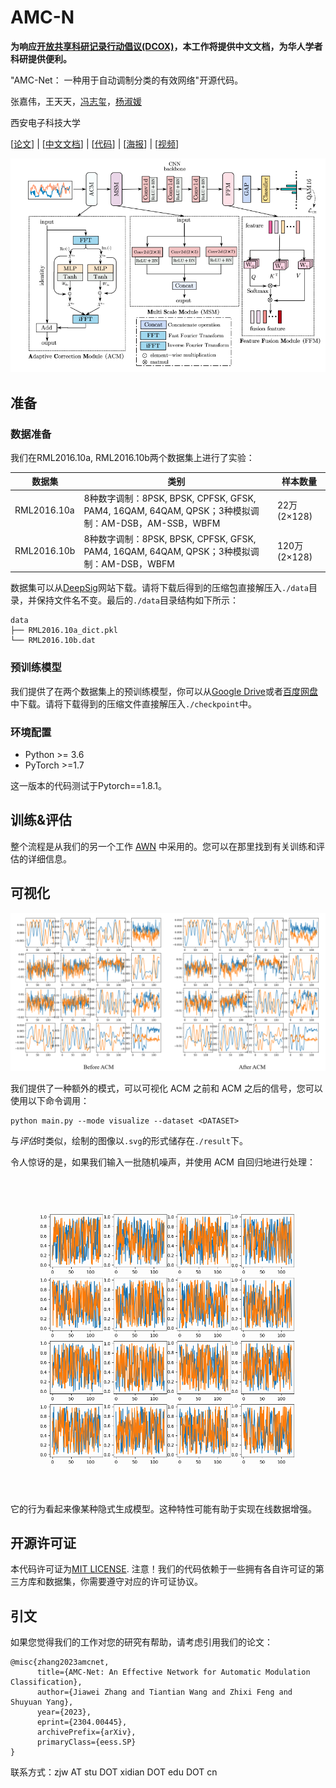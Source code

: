 # AMC-N

**为响应[开放共享科研记录行动倡议(DCOX)](https://mmcheng.net/docx/)，本工作将提供中文文档，为华人学者科研提供便利。**

"AMC-Net： 一种用于自动调制分类的有效网络"开源代码。

张嘉伟，王天天，[冯志玺](https://faculty.xidian.edu.cn/FZX/zh_CN/index.htm)，[杨淑媛](https://web.xidian.edu.cn/syyang/)

西安电子科技大学

[[论文](https://arxiv.org/abs/2304.00445)] | [[中文文档](doc-CN/README.md)] | [[代码](https://github.com/zjwXDU/AMC-Net)] | [[海报](assets/poster.pdf)] | [[视频](assets/video.mp4)]

![](../assets/arch.png)

## 准备

### 数据准备

我们在RML2016.10a, RML2016.10b两个数据集上进行了实验：

| 数据集      | 类别                                                         | 样本数量     |
| ----------- | ------------------------------------------------------------ | ------------ |
| RML2016.10a | 8种数字调制：8PSK, BPSK, CPFSK, GFSK, PAM4, 16QAM, 64QAM, QPSK；3种模拟调制：AM-DSB，AM-SSB，WBFM | 22万(2×128)  |
| RML2016.10b | 8种数字调制：8PSK, BPSK, CPFSK, GFSK, PAM4, 16QAM, 64QAM, QPSK；3种模拟调制：AM-DSB，WBFM | 120万(2×128) |

数据集可以从[DeepSig](https://www.deepsig.ai/)网站下载。请将下载后得到的压缩包直接解压入`./data`目录，并保持文件名不变。最后的`./data`目录结构如下所示：

```
data
├── RML2016.10a_dict.pkl
└── RML2016.10b.dat
```

### 预训练模型

我们提供了在两个数据集上的预训练模型，你可以从[Google Drive](https://drive.google.com/file/d/18RyUp-qnACE1zvmVOSjiF1jhWms0eB0Z/view?usp=share_link)或者[百度网盘](https://pan.baidu.com/s/1aKlM_rj8wLYrFHXxyh8PBQ?pwd=pnxv)中下载。请将下载得到的压缩文件直接解压入`./checkpoint`中。

### 环境配置

- Python >= 3.6
- PyTorch >=1.7

这一版本的代码测试于Pytorch==1.8.1。

## 训练&评估

整个流程是从我们的另一个工作 [AWN](https://github.com/zjwXDU/AWN) 中采用的。您可以在那里找到有关训练和评估的详细信息。

## 可视化

![](../assets/ACM_view.png)

我们提供了一种额外的模式，可以可视化 ACM 之前和 ACM 之后的信号，您可以使用以下命令调用：

```
python main.py --mode visualize --dataset <DATASET>
```

与*评估*时类似，绘制的图像以`.svg`的形式储存在`./result`下。

令人惊讶的是，如果我们输入一批随机噪声，并使用 ACM 自回归地进行处理：

![](../assets/noise.gif)

它的行为看起来像某种隐式生成模型。这种特性可能有助于实现在线数据增强。

## 开源许可证

本代码许可证为[MIT LICENSE](https://github.com/zjwXDU/AMC-Net/blob/main/LICENSE). 注意！我们的代码依赖于一些拥有各自许可证的第三方库和数据集，你需要遵守对应的许可证协议。

## 引文

如果您觉得我们的工作对您的研究有帮助，请考虑引用我们的论文：

```
@misc{zhang2023amcnet,
      title={AMC-Net: An Effective Network for Automatic Modulation Classification}, 
      author={Jiawei Zhang and Tiantian Wang and Zhixi Feng and Shuyuan Yang},
      year={2023},
      eprint={2304.00445},
      archivePrefix={arXiv},
      primaryClass={eess.SP}
}
```

联系方式：zjw AT stu DOT xidian DOT edu DOT cn
